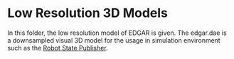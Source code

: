 # Low Resolution 3D Models
In this folder, the low resolution model of EDGAR is given. The edgar.dae is a downsampled visual 3D model for the usage in simulation environment such as the [Robot State Publisher](https://github.com/ros/robot_state_publisher).